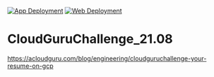 [![App Deployment](https://github.com/wheelers-websites/CloudGuruChallenge_21.08/actions/workflows/app.main.yml/badge.svg?branch=main)](https://github.com/wheelers-websites/CloudGuruChallenge_21.08/actions/workflows/app.main.yml)
[![Web Deployment](https://github.com/wheelers-websites/CloudGuruChallenge_21.08/actions/workflows/web.main.yml/badge.svg?branch=main)](https://github.com/wheelers-websites/CloudGuruChallenge_21.08/actions/workflows/web.main.yml)

# CloudGuruChallenge_21.08
https://acloudguru.com/blog/engineering/cloudguruchallenge-your-resume-on-gcp
